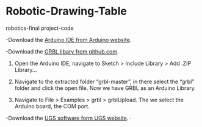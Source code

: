 # Robotic-Drawing-Table
robotics-final project-code

-Download the [Arduino IDE from Arduino website](https://www.arduino.cc/en/software).

-Download the [GRBL libary from github.com](https://github.com/gnea/grbl). 

1. Open the Arduino IDE, navigate to Sketch > Include Library > Add .ZIP Library…

2. Navigate to the extracted folder “grbl-master”, in there select the “grbl” folder and click the open file. Now we have GRBL as an Arduino Library.

3. Navigate to File > Examples > grbl > grblUpload. The we select the Arduino board, the COM port.

-Download the [UGS software form UGS website](https://winder.github.io/ugs_website/).
   · 
